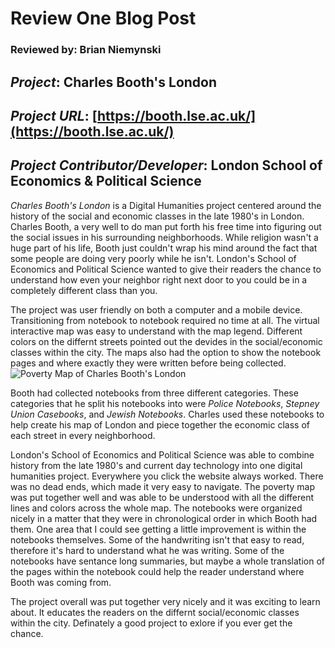 # Review One Blog Post
### Reviewed by: Brian Niemynski

## *Project*: Charles Booth's London
## *Project URL*: [https://booth.lse.ac.uk/](https://booth.lse.ac.uk/)
## *Project Contributor/Developer*: London School of Economics & Political Science


*Charles Booth's London* is a Digital Humanities project centered around the history of the social and economic classes in the late 1980's in London. Charles Booth, a very well to do man put forth his free time into figuring out the social issues in his surrounding neighborhoods. While religion wasn't a huge part of his life, Booth just couldn't wrap his mind around the fact that some people are doing very poorly while he isn't. London's School of Economics and Political Science wanted to give their readers the chance to understand how even your neighbor right next door to you could be in a completely different class than you.

The project was user friendly on both a computer and a mobile device. Transitioning from notebook to notebook required no time at all. The virtual interactive map was easy to understand with the map legend. Different colors on the differnt streets pointed out the devides in the social/economic classes within the city. The maps also had the option to show the notebook pages and where exactly they were written before being collected.
![Poverty Map of Charles Booth's London](https://raw.githubusercontent.com/bniemynski/brian-niemynski-cnu/main/Charles%20Booth's%20London%20Poverty%20map.png)

Booth had collected notebooks from three different categories. These categories that he split his notebooks into were _Police Notebooks_, _Stepney Union Casebooks_, and _Jewish Notebooks_. Charles used these notebooks to help create his map of London and piece together the economic class of each street in every neighborhood.

London's School of Economics and Political Science was able to combine history from the late 1980's and current day technology into one digital humanities project. Everywhere you click the website always worked. There was no dead ends, which made it very easy to navigate. The poverty map was put together well and was able to be understood with all the different lines and colors across the whole map. The notebooks were organized nicely in a matter that they were in chronological order in which Booth had them. One area that I could see getting a little improvement is within the notebooks themselves. Some of the handwriting isn't that easy to read, therefore it's hard to understand what he was writing. Some of the notebooks have sentance long summaries, but maybe a whole translation of the pages within the notebook could help the reader understand where Booth was coming from. 

The project overall was put together very nicely and it was exciting to learn about. It educates the readers on the differnt social/economic classes within the city. Definately a good project to exlore if you ever get the chance.
